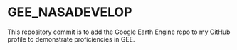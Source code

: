 # GEE_NASADEVELOP
 This repository commit is to add the Google Earth Engine repo to my GitHub profile to demonstrate proficiencies in GEE.
